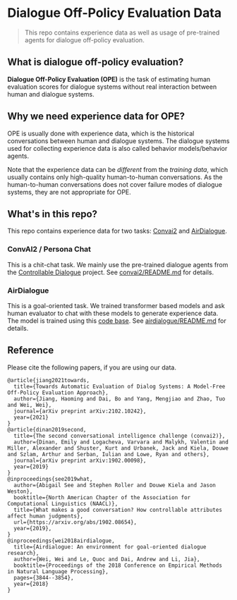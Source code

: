 # Dialogue Off-Policy Evaluation Data

> This repo contains experience data as well as usage of pre-trained agents for dialogue off-policy evaluation. 

## What is dialogue off-policy evaluation?

**Dialogue Off-Policy Evaluation (OPE)** is the task of estimating human evaluation scores for dialogue systems without real interaction between human and dialogue systems. 

## Why we need experience data for OPE?

OPE is usually done with experience data, which is the historical conversations between human and dialogue systems. The dialogue systems used for collecting experience data is also called behavior models/behavior agents. 

Note that the experience data can be *different* from the *training data*, which usually contains only high-quality human-to-human conversations. As the human-to-human conversations does not cover failure modes of dialogue systems, they are not appropriate for OPE. 


## What's in this repo?

This repo contains experience data for two tasks: [Convai2](https://parl.ai/projects/convai2/) and [AirDialogue](https://github.com/google/airdialogue). 

### ConvAI2 / Persona Chat

This is a chit-chat task. We mainly use the pre-trained dialogue agents from the [Controllable Dialogue](https://github.com/facebookresearch/ParlAI/tree/controllable_dialogue_archive/projects/controllable_dialogue) project. See [convai2/README.md](convai2/README.md) for details.


### AirDialogue

This is a goal-oriented task. We trained transformer based models and ask human evaluator to chat with these models to generate experience data. The model is trained using this [code base](https://github.com/google-research/google-research/tree/master/dialogue_ope/airdialogue_model_transformer). See [airdialogue/README.md](airdialogue/README.md) for details.

## Reference


Please cite the following papers, if you are using our data.
```
@article{jiang2021towards,
  title={Towards Automatic Evaluation of Dialog Systems: A Model-Free Off-Policy Evaluation Approach},
  author={Jiang, Haoming and Dai, Bo and Yang, Mengjiao and Zhao, Tuo and Wei, Wei},
  journal={arXiv preprint arXiv:2102.10242},
  year={2021}
}
@article{dinan2019second,
  title={The second conversational intelligence challenge (convai2)},
  author={Dinan, Emily and Logacheva, Varvara and Malykh, Valentin and Miller, Alexander and Shuster, Kurt and Urbanek, Jack and Kiela, Douwe and Szlam, Arthur and Serban, Iulian and Lowe, Ryan and others},
  journal={arXiv preprint arXiv:1902.00098},
  year={2019}
}
@inproceedings{see2019what,
  author={Abigail See and Stephen Roller and Douwe Kiela and Jason Weston},
  booktitle={North American Chapter of the Association for Computational Linguistics (NAACL)},
  title={What makes a good conversation? How controllable attributes affect human judgments},
  url={https://arxiv.org/abs/1902.08654},
  year={2019},
}
@inproceedings{wei2018airdialogue,
  title={Airdialogue: An environment for goal-oriented dialogue research},
  author={Wei, Wei and Le, Quoc and Dai, Andrew and Li, Jia},
  booktitle={Proceedings of the 2018 Conference on Empirical Methods in Natural Language Processing},
  pages={3844--3854},
  year={2018}
}
```